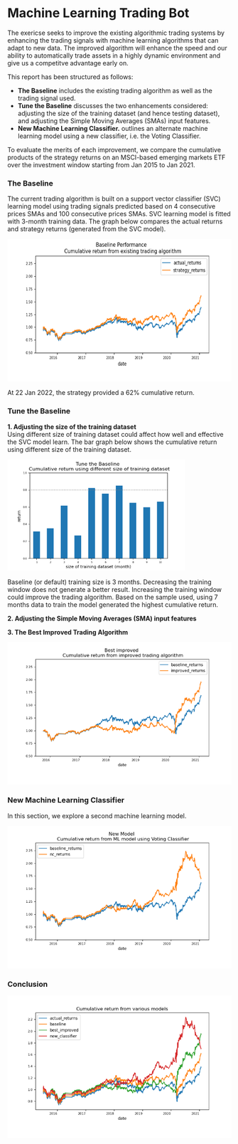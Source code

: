 # Machine Learning Trading Bot

The exericse seeks to improve the existing algorithmic trading systems by enhancing the trading signals with machine learning algorithms that can adapt to new data. The improved algorithm will enhance the speed and our ability to automatically trade assets in a highly dynamic environment and give us a competitve advantage early on. 

This report has been structured as follows:
* **The Baseline** includes the existing trading algorithm as well as the trading signal used. 
* **Tune the Baseline** discusses the two enhancements considered: adjusting the size of the training dataset (and hence testing dataset), and adjusting the Simple Moving Averages (SMAs) input features. 
* **New Machine Learning Classifier.** outlines an alternate machine learning model using a new classifier, i.e. the Voting Classifier.

 To evaluate the merits of each improvement, we compare the cumulative products of the strategy returns on an MSCI-based emerging markets ETF over the investment window starting from Jan 2015 to Jan 2021.

### The Baseline
The current trading algorithm is built on a support vector classifier (SVC) learning model using trading signals predicted based on 4 consecutive prices SMAs and 100 consecutive prices SMAs. SVC learning model is fitted with 3-month training data. The graph below compares the actual returns and strategy returns (generated from the SVC model).

<img src="./diagram/baseline.png" alt="drawing" width="550" height = "320"/>

At 22 Jan 2022, the strategy provided a 62% cumulative return.

### Tune the Baseline
**1. Adjusting the size of the training dataset** <br>
Using different size of training dataset could affect how well and effective the SVC model learn. The bar graph below shows the cumulative return using different size of the training dataset.

<img src="./diagram/diff_training_size.png" alt="drawing" width="400" height = "250"/>

Baseline (or default) training size is 3 months. Decreasing the training window does not generate a better result. Increasing the training window could improve the trading algorithm. Based on the sample used, using 7 months data to train the model generated the highest cumulative return. 

**2. Adjusting the Simple Moving Averages (SMA) input features**


**3. The Best Improved Trading Algorithm**

<img src="./diagram/best_improved.png" alt="drawing" width="550" height = "320"/>

### New Machine Learning Classifier
In this section, we explore a second machine learning model. 

<img src="./diagram/new_classifier.png" alt="drawing" width="550" height = "320"/>


### Conclusion

<img src="./diagram/combined_plot.png" alt="drawing" width="550" height = "320"/>









